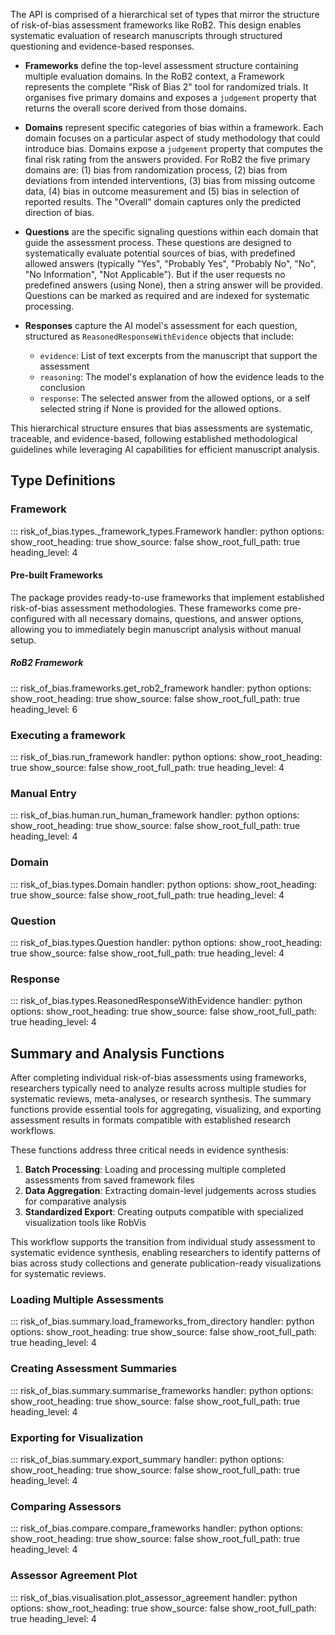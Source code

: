 The API is comprised of a hierarchical set of types that mirror the structure of risk-of-bias assessment frameworks like RoB2. This design enables systematic evaluation of research manuscripts through structured questioning and evidence-based responses.

- **Frameworks** define the top-level assessment structure containing multiple evaluation domains. In the RoB2 context, a Framework represents the complete "Risk of Bias 2" tool for randomized trials. It organises five primary domains and exposes a `judgement` property that returns the overall score derived from those domains.

- **Domains** represent specific categories of bias within a framework. Each domain focuses on a particular aspect of study methodology that could introduce bias. Domains expose a `judgement` property that computes the final risk rating from the answers provided. For RoB2 the five primary domains are: (1) bias from randomization process, (2) bias from deviations from intended interventions, (3) bias from missing outcome data, (4) bias in outcome measurement and (5) bias in selection of reported results. The "Overall" domain captures only the predicted direction of bias.

- **Questions** are the specific signaling questions within each domain that guide the assessment process. These questions are designed to systematically evaluate potential sources of bias, with predefined allowed answers (typically "Yes", "Probably Yes", "Probably No", "No", "No Information", "Not Applicable"). But if the user requests no predefined answers (using None), then a string answer will be provided. Questions can be marked as required and are indexed for systematic processing.

- **Responses** capture the AI model's assessment for each question, structured as `ReasonedResponseWithEvidence` objects that include:
  - `evidence`: List of text excerpts from the manuscript that support the assessment
  - `reasoning`: The model's explanation of how the evidence leads to the conclusion
  - `response`: The selected answer from the allowed options, or a self selected string if None is provided for the allowed options.

This hierarchical structure ensures that bias assessments are systematic, traceable, and evidence-based, following established methodological guidelines while leveraging AI capabilities for efficient manuscript analysis.

## Type Definitions

### Framework

::: risk_of_bias.types._framework_types.Framework
    handler: python
    options:
      show_root_heading: true
      show_source: false
      show_root_full_path: true
      heading_level: 4


#### Pre-built Frameworks

The package provides ready-to-use frameworks that implement established risk-of-bias assessment methodologies. These frameworks come pre-configured with all necessary domains, questions, and answer options, allowing you to immediately begin manuscript analysis without manual setup.

##### RoB2 Framework

::: risk_of_bias.frameworks.get_rob2_framework
    handler: python
    options:
      show_root_heading: true
      show_source: false
      show_root_full_path: true
      heading_level: 6


### Executing a framework

::: risk_of_bias.run_framework
    handler: python
    options:
      show_root_heading: true
      show_source: false
      show_root_full_path: true
      heading_level: 4

### Manual Entry

::: risk_of_bias.human.run_human_framework
    handler: python
    options:
      show_root_heading: true
      show_source: false
      show_root_full_path: true
      heading_level: 4

### Domain

::: risk_of_bias.types.Domain
    handler: python
    options:
      show_root_heading: true
      show_source: false
      show_root_full_path: true
      heading_level: 4

### Question

::: risk_of_bias.types.Question
    handler: python
    options:
      show_root_heading: true
      show_source: false
      show_root_full_path: true
      heading_level: 4

### Response

::: risk_of_bias.types.ReasonedResponseWithEvidence
    handler: python
    options:
      show_root_heading: true
      show_source: false
      show_root_full_path: true
      heading_level: 4

## Summary and Analysis Functions

After completing individual risk-of-bias assessments using frameworks, researchers typically need to analyze results across multiple studies for systematic reviews, meta-analyses, or research synthesis. The summary functions provide essential tools for aggregating, visualizing, and exporting assessment results in formats compatible with established research workflows.

These functions address three critical needs in evidence synthesis:

1. **Batch Processing**: Loading and processing multiple completed assessments from saved framework files
2. **Data Aggregation**: Extracting domain-level judgements across studies for comparative analysis  
3. **Standardized Export**: Creating outputs compatible with specialized visualization tools like RobVis

This workflow supports the transition from individual study assessment to systematic evidence synthesis, enabling researchers to identify patterns of bias across study collections and generate publication-ready visualizations for systematic reviews.

### Loading Multiple Assessments

::: risk_of_bias.summary.load_frameworks_from_directory
    handler: python
    options:
      show_root_heading: true
      show_source: false
      show_root_full_path: true
      heading_level: 4

### Creating Assessment Summaries

::: risk_of_bias.summary.summarise_frameworks
    handler: python
    options:
      show_root_heading: true
      show_source: false
      show_root_full_path: true
      heading_level: 4

### Exporting for Visualization

::: risk_of_bias.summary.export_summary
    handler: python
    options:
      show_root_heading: true
      show_source: false
      show_root_full_path: true
      heading_level: 4

### Comparing Assessors

::: risk_of_bias.compare.compare_frameworks
    handler: python
    options:
      show_root_heading: true
      show_source: false
      show_root_full_path: true
      heading_level: 4

### Assessor Agreement Plot

::: risk_of_bias.visualisation.plot_assessor_agreement
    handler: python
    options:
      show_root_heading: true
      show_source: false
      show_root_full_path: true
      heading_level: 4



